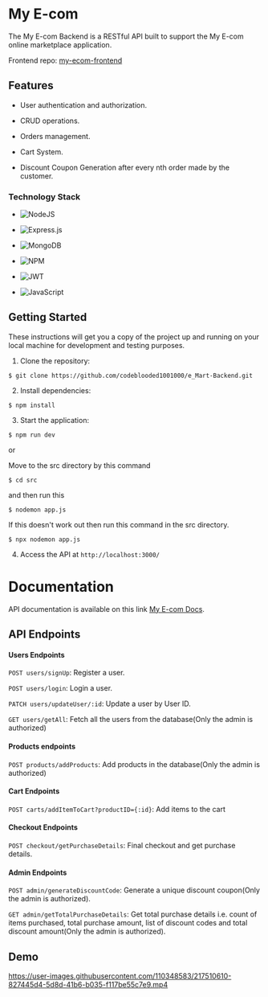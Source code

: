 # My E-com

The My E-com Backend is a RESTful API built to support the My E-com online marketplace application.

Frontend repo: [my-ecom-frontend](https://github.com/prtkjha01/my-ecom)

## Features

* User authentication and authorization.

* CRUD operations.

* Orders management.

* Cart System.

* Discount Coupon Generation after every nth order made by the customer.

### Technology Stack

* ![NodeJS](https://img.shields.io/badge/node.js-6DA55F?style=for-the-badge&logo=node.js&logoColor=white)

* ![Express.js](https://img.shields.io/badge/express.js-%23404d59.svg?style=for-the-badge&logo=express&logoColor=%2361DAFB)

* ![MongoDB](https://img.shields.io/badge/MongoDB-%234ea94b.svg?style=for-the-badge&logo=mongodb&logoColor=white)

* ![NPM](https://img.shields.io/badge/NPM-%23CB3837.svg?style=for-the-badge&logo=npm&logoColor=white)
* ![JWT](https://img.shields.io/badge/JWT-black?style=for-the-badge&logo=JSON%20web%20tokens)
* ![JavaScript](https://img.shields.io/badge/javascript-%23323330.svg?style=for-the-badge&logo=javascript&logoColor=%23F7DF1E)

## Getting Started

These instructions will get you a copy of the project up and running on your local machine for development and testing purposes.

1. Clone the repository:

```shell
$ git clone https://github.com/codeblooded1001000/e_Mart-Backend.git
```
2. Install dependencies:

```shell
$ npm install
```

3. Start the application:
```shell
$ npm run dev
```
or

Move to the src directory by this command
```shell
$ cd src
```
and then run this

```shell
$ nodemon app.js
```

If this doesn't work out then run this command in the src directory.
```shell
$ npx nodemon app.js
```

4. Access the API at `http://localhost:3000/`
# Documentation

API documentation is available on this link [My E-com Docs](https://documenter.getpostman.com/view/24360292/2s935pr41m).
## API Endpoints

#### Users Endpoints

`POST users/signUp`: Register a user.

`POST users/login`: Login a user.

`PATCH users/updateUser/:id`: Update a user by User ID.

`GET users/getAll`: Fetch all the users from the database(Only the admin is authorized)

#### Products endpoints

`POST products/addProducts`: Add products in the database(Only the admin is authorized)

#### Cart Endpoints
`POST carts/addItemToCart?productID={:id}`: Add items to the cart 

#### Checkout Endpoints
`POST checkout/getPurchaseDetails`: Final checkout and get purchase details.

#### Admin Endpoints
`POST admin/generateDiscountCode`: Generate a unique discount coupon(Only the admin is authorized).

`GET admin/getTotalPurchaseDetails`: Get total purchase details i.e. count of items purchased, total purchase amount, list of discount codes and total discount amount(Only the admin is authorized).

## Demo




https://user-images.githubusercontent.com/110348583/217510610-827445d4-5d8d-41b6-b035-f117be55c7e9.mp4

